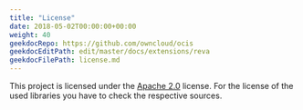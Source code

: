 ```yaml
---
title: "License"
date: 2018-05-02T00:00:00+00:00
weight: 40
geekdocRepo: https://github.com/owncloud/ocis
geekdocEditPath: edit/master/docs/extensions/reva
geekdocFilePath: license.md
---
```


This project is licensed under the [Apache 2.0](https://github.com/owncloud/ocis/ocis-revablob/master/LICENSE) license. For the license of the used libraries you have to check the respective sources.
